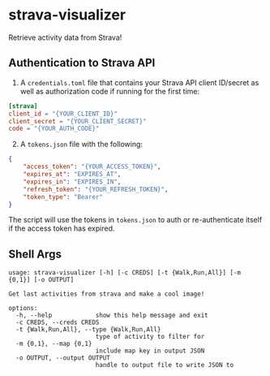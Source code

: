 # strava-visualizer

Retrieve activity data from Strava!

## Authentication to Strava API

1. A `credentials.toml` file that contains your Strava API client ID/secret as well as authorization code if running for the first time:

```toml
[strava]
client_id = "{YOUR_CLIENT_ID}"
client_secret = "{YOUR_CLIENT_SECRET}"
code = "{YOUR_AUTH_CODE}"
```

2. A `tokens.json` file with the following:

```json
{
    "access_token": "{YOUR_ACCESS_TOKEN}",
    "expires_at": "EXPIRES_AT",
    "expires_in": "EXPIRES_IN",
    "refresh_token": "{YOUR_REFRESH_TOKEN}",
    "token_type": "Bearer"
}
```

The script will use the tokens in `tokens.json` to auth or re-authenticate itself if the access token has expired.

## Shell Args

```shell
usage: strava-visualizer [-h] [-c CREDS] [-t {Walk,Run,All}] [-m {0,1}] [-o OUTPUT]

Get last activities from strava and make a cool image!

options:
  -h, --help            show this help message and exit
  -c CREDS, --creds CREDS
  -t {Walk,Run,All}, --type {Walk,Run,All}
                        type of activity to filter for
  -m {0,1}, --map {0,1}
                        include map key in output JSON
  -o OUTPUT, --output OUTPUT
                        handle to output file to write JSON to
```